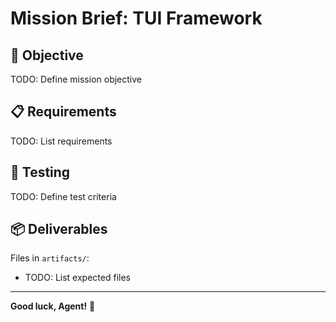 # Mission Brief: TUI Framework

## 🎯 Objective

TODO: Define mission objective

## 📋 Requirements

TODO: List requirements

## 🧪 Testing

TODO: Define test criteria

## 📦 Deliverables

Files in `artifacts/`:
- TODO: List expected files

---

**Good luck, Agent!** 🚀
